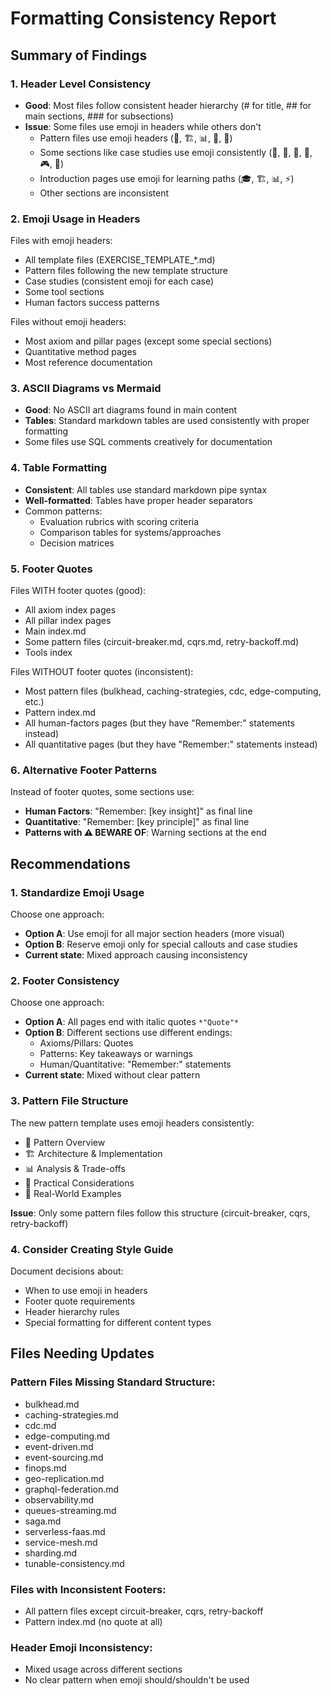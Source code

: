 # Formatting Consistency Report

## Summary of Findings

### 1. Header Level Consistency
- **Good**: Most files follow consistent header hierarchy (# for title, ## for main sections, ### for subsections)
- **Issue**: Some files use emoji in headers while others don't
  - Pattern files use emoji headers (🎯, 🏗️, 📊, 🔧, 🚀)
  - Some sections like case studies use emoji consistently (🚗, 🛒, 🎵, 🏦, 🎮, 🚀)
  - Introduction pages use emoji for learning paths (🎓, 🏗️, 📊, ⚡)
  - Other sections are inconsistent

### 2. Emoji Usage in Headers
Files with emoji headers:
- All template files (EXERCISE_TEMPLATE_*.md)
- Pattern files following the new template structure
- Case studies (consistent emoji for each case)
- Some tool sections
- Human factors success patterns

Files without emoji headers:
- Most axiom and pillar pages (except some special sections)
- Quantitative method pages
- Most reference documentation

### 3. ASCII Diagrams vs Mermaid
- **Good**: No ASCII art diagrams found in main content
- **Tables**: Standard markdown tables are used consistently with proper formatting
- Some files use SQL comments creatively for documentation

### 4. Table Formatting
- **Consistent**: All tables use standard markdown pipe syntax
- **Well-formatted**: Tables have proper header separators
- Common patterns:
  - Evaluation rubrics with scoring criteria
  - Comparison tables for systems/approaches
  - Decision matrices

### 5. Footer Quotes
Files WITH footer quotes (good):
- All axiom index pages
- All pillar index pages  
- Main index.md
- Some pattern files (circuit-breaker.md, cqrs.md, retry-backoff.md)
- Tools index

Files WITHOUT footer quotes (inconsistent):
- Most pattern files (bulkhead, caching-strategies, cdc, edge-computing, etc.)
- Pattern index.md
- All human-factors pages (but they have "Remember:" statements instead)
- All quantitative pages (but they have "Remember:" statements instead)

### 6. Alternative Footer Patterns
Instead of footer quotes, some sections use:
- **Human Factors**: "Remember: [key insight]" as final line
- **Quantitative**: "Remember: [key principle]" as final line
- **Patterns with ⚠️ BEWARE OF**: Warning sections at the end

## Recommendations

### 1. Standardize Emoji Usage
Choose one approach:
- **Option A**: Use emoji for all major section headers (more visual)
- **Option B**: Reserve emoji only for special callouts and case studies
- **Current state**: Mixed approach causing inconsistency

### 2. Footer Consistency
Choose one approach:
- **Option A**: All pages end with italic quotes `*"Quote"*`
- **Option B**: Different sections use different endings:
  - Axioms/Pillars: Quotes
  - Patterns: Key takeaways or warnings
  - Human/Quantitative: "Remember:" statements
- **Current state**: Mixed without clear pattern

### 3. Pattern File Structure
The new pattern template uses emoji headers consistently:
- 🎯 Pattern Overview
- 🏗️ Architecture & Implementation  
- 📊 Analysis & Trade-offs
- 🔧 Practical Considerations
- 🚀 Real-World Examples

**Issue**: Only some pattern files follow this structure (circuit-breaker, cqrs, retry-backoff)

### 4. Consider Creating Style Guide
Document decisions about:
- When to use emoji in headers
- Footer quote requirements
- Header hierarchy rules
- Special formatting for different content types

## Files Needing Updates

### Pattern Files Missing Standard Structure:
- bulkhead.md
- caching-strategies.md
- cdc.md
- edge-computing.md
- event-driven.md
- event-sourcing.md
- finops.md
- geo-replication.md
- graphql-federation.md
- observability.md
- queues-streaming.md
- saga.md
- serverless-faas.md
- service-mesh.md
- sharding.md
- tunable-consistency.md

### Files with Inconsistent Footers:
- All pattern files except circuit-breaker, cqrs, retry-backoff
- Pattern index.md (no quote at all)

### Header Emoji Inconsistency:
- Mixed usage across different sections
- No clear pattern when emoji should/shouldn't be used